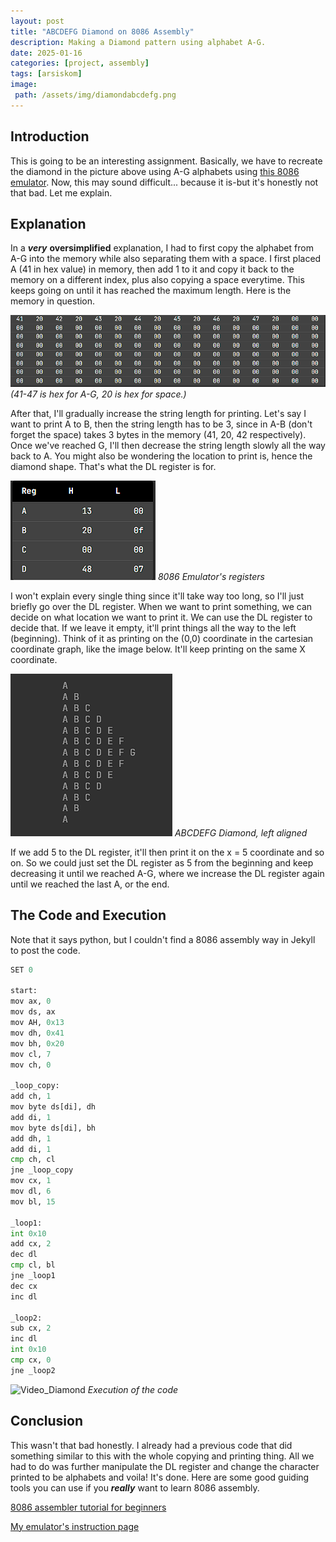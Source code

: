```yaml
---
layout: post
title: "ABCDEFG Diamond on 8086 Assembly"
description: Making a Diamond pattern using alphabet A-G.
date: 2025-01-16
categories: [project, assembly]
tags: [arsiskom]
image:
 path: /assets/img/diamondabcdefg.png
---
```

## Introduction
This is going to be an interesting assignment. Basically, we have to recreate the diamond in the picture above using A-G alphabets using [this 8086 emulator](https://yjdoc2.github.io/8086-emulator-web/compile). Now, this may sound difficult... because it is-but it's honestly not that bad. Let me explain.

## Explanation
In a ***very*** **oversimplified** explanation, I had to first copy the alphabet from A-G into the memory while also separating them with a space.
I first placed A (41 in hex value) in memory, then add 1 to it and copy it back to the memory on a different index, plus also copying a space everytime. This keeps going on until it has reached the maximum length. Here is the memory in question.

![memory](/assets/img/memory.PNG)
*(41-47 is hex for A-G, 20 is hex for space.)*

After that, I'll gradually increase the string length for printing. Let's say I want to print A to B, then the string length
has to be 3, since in A-B (don't forget the space) takes 3 bytes in the memory (41, 20, 42 respectively). Once we've reached G, I'll then decrease the string length slowly all the way back to A. 
You might also be wondering the location to print is, hence the diamond shape. That's what the DL register is for.

![register](/assets/img/registers.PNG)
*8086 Emulator's registers*

I won't explain every single thing since it'll take way too long, so I'll just briefly go over the DL register. When we want to print something, we can decide on
what location we want to print it. We can use the DL register to decide that. If we leave it empty, it'll print things all the way to the left (beginning). Think of it as printing on the (0,0) coordinate
in the cartesian coordinate graph, like the image below. It'll keep printing on the same X coordinate.

![diamond_left](/assets/img/diamondabcdefg_left.png)
*ABCDEFG Diamond, left aligned*

If we add 5 to the DL register, it'll then print it on the x = 5 coordinate and so on. So we could just set the DL register as 5 from the beginning and keep decreasing it until we reached A-G, where we increase the 
DL register again until we reached the last A, or the end.

## The Code and Execution
Note that it says python, but I couldn't find a 8086 assembly way in Jekyll to post the code.
```python
SET 0

start:
mov ax, 0
mov ds, ax
mov AH, 0x13
mov dh, 0x41
mov bh, 0x20
mov cl, 7
mov ch, 0

_loop_copy:
add ch, 1
mov byte ds[di], dh
add di, 1
mov byte ds[di], bh
add dh, 1
add di, 1
cmp ch, cl
jne _loop_copy
mov cx, 1
mov dl, 6
mov bl, 15

_loop1:
int 0x10
add cx, 2
dec dl
cmp cl, bl
jne _loop1
dec cx
inc dl

_loop2:
sub cx, 2
inc dl
int 0x10
cmp cx, 0
jne _loop2
```
![Video_Diamond](/assets/gif/diamond_abcdefg.gif)
*Execution of the code*

## Conclusion
This wasn't that bad honestly. I already had a previous code that did something similar to this with the whole copying and printing thing. All we had to do was
further manipulate the DL register and change the character printed to be alphabets and voila! It's done. Here are some good guiding tools you can use
if you ***really*** want to learn 8086 assembly.

[8086 assembler tutorial for beginners](https://yassinebridi.github.io/asm-docs/asm_tutorial_01.html)

[My emulator's instruction page](https://yjdoc2.github.io/8086-emulator-web/help)

